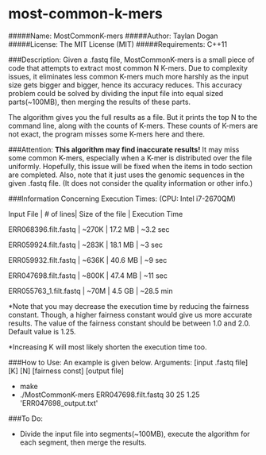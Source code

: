 # most-common-k-mers

#####Name: MostCommonK-mers
#####Author: Taylan Dogan
#####License: The MIT License (MIT)
#####Requirements: C++11

###Description:
Given a .fastq file, MostCommonK-mers is a small piece of code that attempts to extract most common N K-mers.
Due to complexity issues, it eliminates less common K-mers much more harshly as the input size gets bigger and bigger,
hence its accuracy reduces. This accuracy problem could be solved by dividing the input file into equal sized parts(~100MB),
then merging the results of these parts.

The algorithm gives you the full results as a file. But it prints the top N to the command line, along with the counts of K-mers.
These counts of K-mers are not exact, the program misses some K-mers here and there.

###Attention: 
**This algorithm may find inaccurate results!** It may miss some common K-mers, especially when a K-mer is distributed over the file uniformly.
Hopefully, this issue will be fixed when the items in todo section are completed. 
Also, note that it just uses the genomic sequences in the given .fastq file. (It does not consider the quality information or other info.)

###Information Concerning Execution Times:
(CPU: Intel i7-2670QM)

Input File              | # of lines| Size of the file  | Execution Time

ERR068396.filt.fastq    |   ~270K   |       17.2 MB     |   ~3.2 sec

ERR059924.filt.fastq    |   ~283K   |       18.1 MB     |   ~3 sec

ERR059932.filt.fastq    |   ~636K   |       40.6 MB     |   ~9 sec

ERR047698.filt.fastq    |   ~800K   |       47.4 MB     |   ~11 sec

ERR055763_1.filt.fastq  |   ~70M    |       4.5 GB      |   ~28.5 min

*Note that you may decrease the execution time by reducing the fairness constant.
Though, a higher fairness constant would give us more accurate results.
The value of the fairness constant should be between 1.0 and 2.0. Default value is 1.25.

*Increasing K will most likely shorten the execution time too.

###How to Use:
An example is given below.
Arguments: [input .fastq file] [K] [N] [fairness const] [output file]

- make
- ./MostCommonK-mers ERR047698.filt.fastq 30 25 1.25 'ERR047698_output.txt'

###To Do:
- Divide the input file into segments(~100MB), execute the algorithm for each segment, then merge the results.

